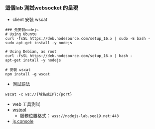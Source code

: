 ### 這個lab 測試websocket 的呈現
- client 安裝 wscat
```
### 先安裝nodejs
# Using Ubuntu
curl -fsSL https://deb.nodesource.com/setup_16.x | sudo -E bash -
sudo apt-get install -y nodejs

# Using Debian, as root
curl -fsSL https://deb.nodesource.com/setup_16.x | bash -
apt-get install -y nodejs

# 安裝 wscat
npm install -g wscat

```
- 測試語法
```
wscat -c ws://{域名或IP}:{port}
```
- web 工具測試
- [wstool](http://www.easyswoole.com/wstool.html)
  - 服務位置格式：   `wss://nodejs-lab.seo19.net:443`
- [js,console](https://jsbin.com/muqamiqimu/edit?js,console)  
